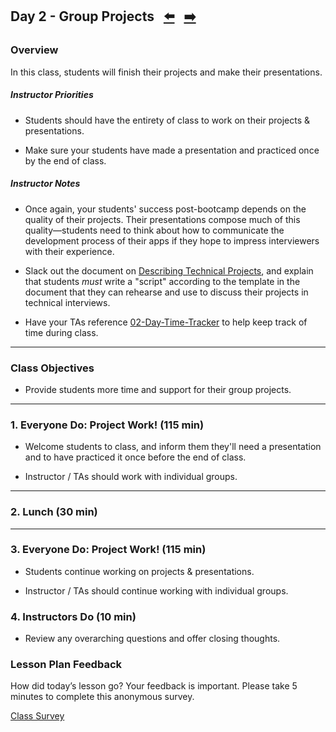 ## Day 2 - Group Projects <!--links--> &nbsp; [⬅️](../01-Day/01-Day-LessonPlan.md) &nbsp; [➡️](../03-Day/03-Day-LessonPlan.md)

### Overview

In this class, students will finish their projects and make their presentations.

##### Instructor Priorities

* Students should have the entirety of class to work on their projects & presentations.

* Make sure your students have made a presentation and practiced once by the end of class.

##### Instructor Notes

* Once again, your students' success post-bootcamp depends on the quality of their projects. Their presentations compose much of this quality—students need to think about how to communicate the development process of their apps if they hope to impress interviewers with their experience.

* Slack out the document on [Describing Technical Projects](../../../../01-Class-Content/17-project-2/03-Supplemental/DescribingTechnicalProjects.pdf), and explain that students _must_ write a "script" according to the template in the document that they can rehearse and use to discuss their projects in technical interviews.

* Have your TAs reference [02-Day-Time-Tracker](https://drive.google.com/a/trilogyed.com/file/d/19Z2D8pEnN0Mn9BVS2LUQB0c5PA9CZcLm/view?usp=sharing) to help keep track of time during class.

- - -

### Class Objectives

* Provide students more time and support for their group projects.

- - -

### 1. Everyone Do: Project Work! (115 min)

* Welcome students to class, and inform them they'll need a presentation and to have practiced it once before the end of class.

* Instructor / TAs should work with individual groups.

- - -

### 2. Lunch (30 min)

- - -

### 3. Everyone Do: Project Work! (115 min)

* Students continue working on projects & presentations.

* Instructor / TAs should continue working with individual groups.

### 4. Instructors Do (10 min)

* Review any overarching questions and offer closing thoughts.

### Lesson Plan Feedback

How did today’s lesson go? Your feedback is important. Please take 5 minutes to complete this anonymous survey.

[Class Survey](https://forms.gle/nYLbt6NZUNJMJ1h38)

